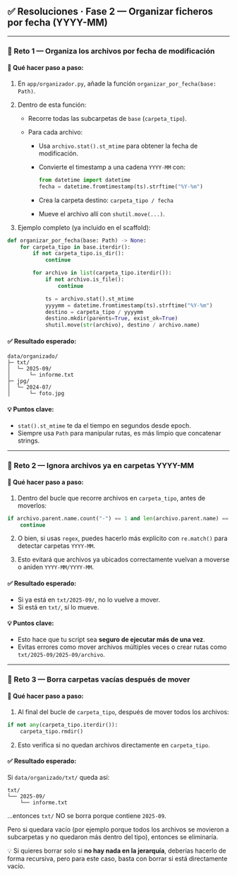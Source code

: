 ## ✅ Resoluciones · Fase 2 — Organizar ficheros por fecha (YYYY-MM)

---

### 🔸 Reto 1 — Organiza los archivos por fecha de modificación

#### 🧩 Qué hacer paso a paso:

1. En `app/organizador.py`, añade la función `organizar_por_fecha(base: Path)`.

2. Dentro de esta función:

   * Recorre todas las subcarpetas de `base` (`carpeta_tipo`).
   * Para cada archivo:

     * Usa `archivo.stat().st_mtime` para obtener la fecha de modificación.

     * Convierte el timestamp a una cadena `YYYY-MM` con:

       ```python
       from datetime import datetime
       fecha = datetime.fromtimestamp(ts).strftime("%Y-%m")
       ```

     * Crea la carpeta destino: `carpeta_tipo / fecha`

     * Mueve el archivo allí con `shutil.move(...)`.

3. Ejemplo completo (ya incluido en el scaffold):

```python
def organizar_por_fecha(base: Path) -> None:
    for carpeta_tipo in base.iterdir():
        if not carpeta_tipo.is_dir():
            continue

        for archivo in list(carpeta_tipo.iterdir()):
            if not archivo.is_file():
                continue

            ts = archivo.stat().st_mtime
            yyyymm = datetime.fromtimestamp(ts).strftime("%Y-%m")
            destino = carpeta_tipo / yyyymm
            destino.mkdir(parents=True, exist_ok=True)
            shutil.move(str(archivo), destino / archivo.name)
```

#### ✅ Resultado esperado:

```text
data/organizado/
├─ txt/
│  └─ 2025-09/
│      └─ informe.txt
├─ jpg/
│  └─ 2024-07/
│      └─ foto.jpg
```

#### 💡 Puntos clave:

* `stat().st_mtime` te da el tiempo en segundos desde epoch.
* Siempre usa `Path` para manipular rutas, es más limpio que concatenar strings.

---

### 🔸 Reto 2 — Ignora archivos ya en carpetas YYYY-MM

#### 🧩 Qué hacer paso a paso:

1. Dentro del bucle que recorre archivos en `carpeta_tipo`, antes de moverlos:

```python
if archivo.parent.name.count("-") == 1 and len(archivo.parent.name) == 7:
    continue
```

2. O bien, si usas `regex`, puedes hacerlo más explícito con `re.match()` para detectar carpetas `YYYY-MM`.

3. Esto evitará que archivos ya ubicados correctamente vuelvan a moverse o aniden `YYYY-MM/YYYY-MM`.

#### ✅ Resultado esperado:

* Si ya está en `txt/2025-09/`, no lo vuelve a mover.
* Si está en `txt/`, sí lo mueve.

#### 💡 Puntos clave:

* Esto hace que tu script sea **seguro de ejecutar más de una vez**.
* Evitas errores como mover archivos múltiples veces o crear rutas como `txt/2025-09/2025-09/archivo`.

---

### 🔸 Reto 3 — Borra carpetas vacías después de mover

#### 🧩 Qué hacer paso a paso:

1. Al final del bucle de `carpeta_tipo`, después de mover todos los archivos:

```python
if not any(carpeta_tipo.iterdir()):
    carpeta_tipo.rmdir()
```

2. Esto verifica si no quedan archivos directamente en `carpeta_tipo`.

#### ✅ Resultado esperado:

Si `data/organizado/txt/` queda así:

```text
txt/
└── 2025-09/
    └── informe.txt
```

...entonces `txt/` NO se borra porque contiene `2025-09`.

Pero si quedara vacío (por ejemplo porque todos los archivos se movieron a subcarpetas y no quedaron más dentro del tipo), entonces se eliminaría.

💡 Si quieres borrar solo si **no hay nada en la jerarquía**, deberías hacerlo de forma recursiva, pero para este caso, basta con borrar si está directamente vacío.